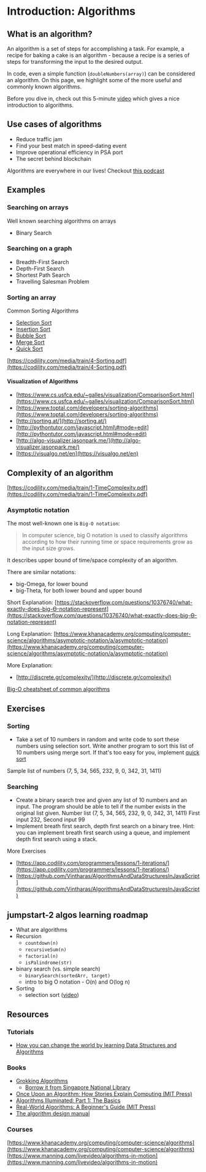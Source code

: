 # Introduction: Algorithms

## What is an algorithm?

An algorithm is a set of steps for accomplishing a task. For example, a recipe for baking a cake is an algorithm - because a recipe is a series of steps for transforming the input to the desired output.

 In code, even a simple function \(`doubleNumbers(array)`\) can be considered an algorithm. On this page, we highlight some of the more useful and commonly known algorithms. 

Before you dive in, check out this 5-minute [video](https://www.khanacademy.org/computing/computer-science/algorithms/intro-to-algorithms/v/what-are-algorithms) which gives a nice introduction to algorithms.

## Use cases of algorithms

* Reduce traffic jam
* Find your best match in speed-dating event
* Improve operational efficiency in PSA port
* The secret behind blockchain

Algorithms are everywhere in our lives! Checkout [this podcast](https://www.contriber.com/examples-of-algorithms-in-everyday-life/)

## Examples

### Searching on arrays

Well known searching algorithms on arrays

* Binary Search

### Searching on a graph

* Breadth-First Search
* Depth-First Search
* Shortest Path Search
* Travelling Salesman Problem

### Sorting an array

Common Sorting Algorithms

* [Selection Sort](https://www.geeksforgeeks.org/selection-sort/)
* [Insertion Sort](https://www.geeksforgeeks.org/insertion-sort/)
* [Bubble Sort](https://www.geeksforgeeks.org/bubble-sort/)
* [Merge Sort](https://www.geeksforgeeks.org/merge-sort/)
* [Quick Sort](https://www.geeksforgeeks.org/quick-sort/)

[https://codility.com/media/train/4-Sorting.pdf](https://codility.com/media/train/4-Sorting.pdf)

#### Visualization of Algorithms

* [https://www.cs.usfca.edu/~galles/visualization/ComparisonSort.html](https://www.cs.usfca.edu/~galles/visualization/ComparisonSort.html)
* [https://www.toptal.com/developers/sorting-algorithms](https://www.toptal.com/developers/sorting-algorithms)
* [http://sorting.at/](http://sorting.at/)
* [http://pythontutor.com/javascript.html\#mode=edit](http://pythontutor.com/javascript.html#mode=edit)
* [http://algo-visualizer.jasonpark.me/](http://algo-visualizer.jasonpark.me/)
* [https://visualgo.net/en](https://visualgo.net/en)

## Complexity of an algorithm

[https://codility.com/media/train/1-TimeComplexity.pdf](https://codility.com/media/train/1-TimeComplexity.pdf)

### Asymptotic notation

The most well-known one is `Big-O notation`:

> In computer science, big O notation is used to classify algorithms according to how their running time or space requirements grow as the input size grows.

It describes upper bound of time/space complexity of an algorithm.

There are similar notations:

* big-Omega, for lower bound
* big-Theta, for both lower bound and upper bound

Short Explanation: [https://stackoverflow.com/questions/10376740/what-exactly-does-big-Ө-notation-represent](https://stackoverflow.com/questions/10376740/what-exactly-does-big-Ө-notation-represent)

Long Explanation: [https://www.khanacademy.org/computing/computer-science/algorithms/asymptotic-notation/a/asymptotic-notation](https://www.khanacademy.org/computing/computer-science/algorithms/asymptotic-notation/a/asymptotic-notation)

More Explanation:

* [http://discrete.gr/complexity/](http://discrete.gr/complexity/)

[Big-O cheatsheet of common algorithms](http://bigocheatsheet.com/)

## Exercises

### Sorting

* Take a set of 10 numbers in random and write code to sort these numbers using selection sort. Write another program to sort this list of 10 numbers using merge sort. If that's too easy for you, implement [quick sort](http://www.sorting-algorithms.com/quick-sort)

Sample list of numbers \(7, 5, 34, 565, 232, 9, 0, 342, 31, 1411\)

### Searching

* Create a binary search tree and given any list of 10 numbers and an input. The program should be able to tell if the number exists in the original list given. Number list \(7, 5, 34, 565, 232, 9, 0, 342, 31, 1411\) First input 232, Second input 99
* Implement breath first search, depth first search on a binary tree. Hint: you can implement breath first search using a queue, and implement depth first search using a stack.

More Exercises

* [https://app.codility.com/programmers/lessons/1-iterations/](https://app.codility.com/programmers/lessons/1-iterations/)
* [https://github.com/Vintharas/AlgorithmsAndDataStructuresInJavaScript](https://github.com/Vintharas/AlgorithmsAndDataStructuresInJavaScript)

## jumpstart-2 algos learning roadmap

* What are algorithms
* Recursion
  * `countdown(n)`
  * `recursiveSum(n)`
  * `factorial(n)`
  * `isPalindrome(str)`
* binary search \(vs. simple search\)
  * `binarySearch(sortedArr, target)`
  * intro to big O notation - O\(n\) and O\(log n\)
* Sorting
  * selection sort \([video](https://www.youtube.com/watch?v=alh3Jme9LZs&list=PLtkAfVCgA693fNJCZkdFqs0awgynxmcAa&index=21)\)

## Resources

### Tutorials

* [How you can change the world by learning Data Structures and Algorithms](https://adrianmejia.com/blog/2018/04/04/how-you-can-change-the-world-learning-data-structures-algorithms-free-online-course-tutorial/)

### Books

* [Grokking Algorithms](https://www.safaribooksonline.com/library/view/grokking-algorithms-an/9781617292231/)
  * [Borrow it from Singapore National Library](http://catalogue.nlb.gov.sg/cgi-bin/spydus.exe/ENQ/EXPNOS/BIBENQ?BRN=202639138)
* [Once Upon an Algorithm: How Stories Explain Computing \(MIT Press\)](https://www.amazon.com/dp/0262036630/ref=sspa_dk_detail_1?psc=1&pd_rd_i=0262036630&pd_rd_wg=D357m&pd_rd_r=EJG8XZTGAQ0GWKGQD2RR&pd_rd_w=gRut9)
* [Algorithms Illuminated: Part 1: The Basics](https://www.amazon.com/Algorithms-Illuminated-Part-1-Basics/dp/0999282905/ref=pd_sim_14_3?_encoding=UTF8&pd_rd_i=0999282905&pd_rd_r=0HDQ0MZRR3JNBDSP2BXD&pd_rd_w=dAcRb&pd_rd_wg=vqrpV&psc=1&refRID=0HDQ0MZRR3JNBDSP2BXD)
* [Real-World Algorithms: A Beginner's Guide \(MIT Press\)](https://www.amazon.com/Real-World-Algorithms-Beginners-Guide-Press/dp/0262035707/ref=pd_sim_14_5?_encoding=UTF8&pd_rd_i=0262035707&pd_rd_r=0HDQ0MZRR3JNBDSP2BXD&pd_rd_w=dAcRb&pd_rd_wg=vqrpV&psc=1&refRID=0HDQ0MZRR3JNBDSP2BXD)
* [The algorithm design manual](https://www.amazon.com/Algorithm-Design-Manual-Steven-Skiena/dp/1849967202)

### Courses

[https://www.khanacademy.org/computing/computer-science/algorithms](https://www.khanacademy.org/computing/computer-science/algorithms) [https://www.manning.com/livevideo/algorithms-in-motion](https://www.manning.com/livevideo/algorithms-in-motion)

